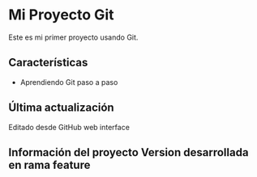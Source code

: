 # Mi Proyecto Git

Este es mi primer proyecto usando Git.

## Características
- Aprendiendo Git paso a paso

## Última actualización
Editado desde GitHub web interface
## Información del proyecto Version desarrollada en rama feature
